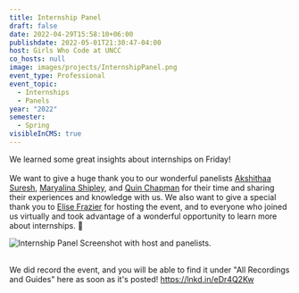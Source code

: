 ```yaml
---
title: Internship Panel
draft: false
date: 2022-04-29T15:58:10+06:00
publishdate: 2022-05-01T21:30:47-04:00
host: Girls Who Code at UNCC
co_hosts: null
image: images/projects/InternshipPanel.png
event_type: Professional
event_topic:
  - Internships
  - Panels
year: "2022"
semester:
  - Spring
visibleInCMS: true
---
```

We learned some great insights about internships on Friday!\
\
We want to give a huge thank you to our wonderful panelists [Akshithaa Suresh](https://www.linkedin.com/in/ACoAACv6ZIQB61NWYJsmT86k-Jszp_xq3ubaQw4), [Maryalina Shipley](https://www.linkedin.com/in/ACoAAAOo7m8BdcolhPs3KRS_enGQjTVxthdlG00), and [Quin Chapman](https://www.linkedin.com/in/ACoAACcAOWEBrsTdwo2DgSRZqn9_4xUo6ZhIWx8) for their time and sharing their experiences and knowledge with us. We also want to give a special thank you to [Elise Frazier](https://www.linkedin.com/in/ACoAACrEJncBAR7UhRnWfb7rbygduE_YmOj7DJA) for hosting the event, and to everyone who joined us virtually and took advantage of a wonderful opportunity to learn more about internships. 💜

![Internship Panel Screenshot with host and panelists.](/Girls-Who-Code-at-UNCC/images/internshippanelrecap.jpeg "Internship Panel Screenshot")

\
We did record the event, and you will be able to find it under "All Recordings and Guides" here as soon as it's posted! <https://lnkd.in/eDr4Q2Kw>
